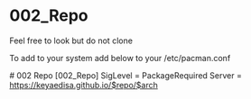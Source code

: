 # 002_Repo
Feel free to look but do not clone


To add to your system add below to your /etc/pacman.conf

\# 002 Repo
[002_Repo]
SigLevel = PackageRequired
Server = https://keyaedisa.github.io/$repo/$arch
